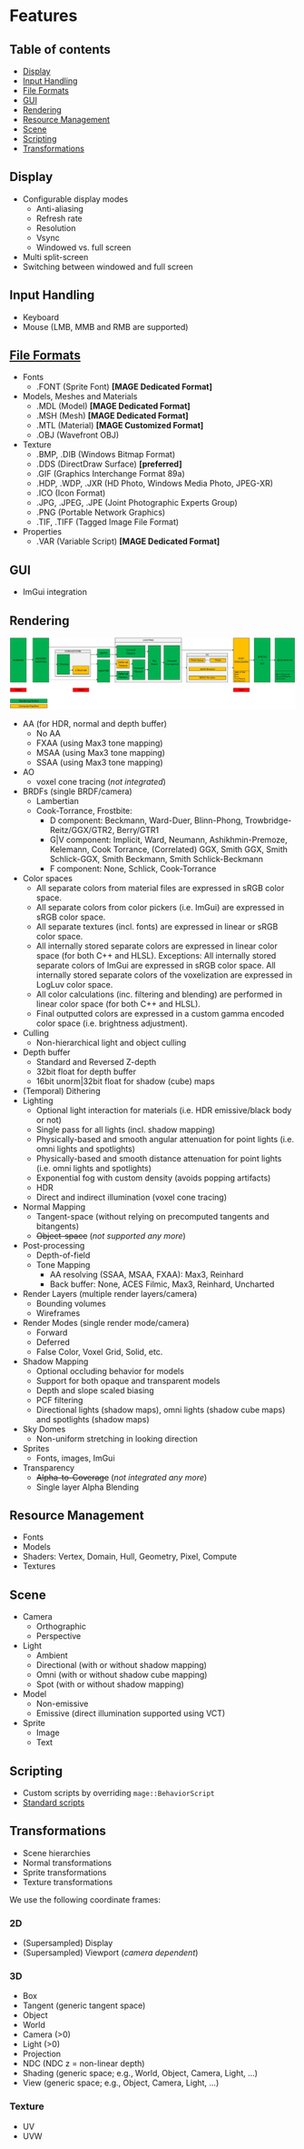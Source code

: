# Features

## Table of contents
* [Display](#SS-Display)
* [Input Handling](#SS-Input-Handling)
* [File Formats](#SS-File-Formats)
* [GUI](#SS-GUI)
* [Rendering](#SS-Rendering)
* [Resource Management](#SS-Resource-Management)
* [Scene](#SS-Scene)
* [Scripting](#SS-Scripting)
* [Transformations](#SS-Transformations)

## <a name="SS-Display"></a>Display
* Configurable display modes
  * Anti-aliasing
  * Refresh rate
  * Resolution
  * Vsync
  * Windowed vs. full screen
* Multi split-screen
* Switching between windowed and full screen

## <a name="SS-Input-Handling"></a>Input Handling
* Keyboard
* Mouse (LMB, MMB and RMB are supported)

## <a name="SS-File-Formats"></a>[File Formats](https://github.com/matt77hias/MAGE/blob/master/meta/file-formats.md)
* Fonts
  * .FONT (Sprite Font) **[MAGE Dedicated Format]**
* Models, Meshes and Materials
  * .MDL  (Model) **[MAGE Dedicated Format]**
  * .MSH  (Mesh)  **[MAGE Dedicated Format]**
  * .MTL  (Material) **[MAGE Customized Format]**
  * .OBJ  (Wavefront OBJ)
* Texture
  * .BMP, .DIB  (Windows Bitmap Format)
  * .DDS  (DirectDraw Surface) **[preferred]**
  * .GIF  (Graphics Interchange Format 89a)
  * .HDP, .WDP, .JXR  (HD Photo, Windows Media Photo, JPEG-XR)
  * .ICO  (Icon Format)
  * .JPG, .JPEG, .JPE (Joint Photographic Experts Group)
  * .PNG  (Portable Network Graphics)
  * .TIF, .TIFF (Tagged Image File Format)
* Properties
  * .VAR   (Variable Script) **[MAGE Dedicated Format]**

## <a name="SS-GUI"></a>GUI
* ImGui integration

## <a name="SS-Rendering"></a>Rendering

<p align="center"><img src="https://github.com/matt77hias/MAGE-Meta/blob/master/res/Architecture/Pipeline.png"></p>

* AA (for HDR, normal and depth buffer)
  * No AA
  * FXAA (using Max3 tone mapping)
  * MSAA (using Max3 tone mapping)
  * SSAA (using Max3 tone mapping)
* AO
  * voxel cone tracing (*not integrated*)
* BRDFs (single BRDF/camera)
  * Lambertian
  * Cook-Torrance, Frostbite:
     * D component: Beckmann, Ward-Duer, Blinn-Phong, Trowbridge-Reitz/GGX/GTR2, Berry/GTR1
     * G|V component: Implicit, Ward, Neumann, Ashikhmin-Premoze, Kelemann, Cook Torrance, (Correlated) GGX, Smith GGX, Smith Schlick-GGX, Smith Beckmann, Smith Schlick-Beckmann
     * F component: None, Schlick, Cook-Torrance
* Color spaces
  * All separate colors from material files are expressed in sRGB color space.
  * All separate colors from color pickers (i.e. ImGui) are expressed in sRGB color space.
  * All separate textures (incl. fonts) are expressed in linear or sRGB color space.
  * All internally stored separate colors are expressed in linear color space (for both C++ and HLSL).
    Exceptions: All internally stored separate colors of ImGui are expressed in sRGB color space. 
    All internally stored separate colors of the voxelization are expressed in LogLuv color space.
  * All color calculations (inc. filtering and blending) are performed in linear color space (for both C++ and HLSL).
  * Final outputted colors are expressed in a custom gamma encoded color space (i.e. brightness adjustment).
* Culling
  * Non-hierarchical light and object culling
* Depth buffer
  * Standard and Reversed Z-depth
  * 32bit float for depth buffer
  * 16bit unorm|32bit float for shadow (cube) maps
* (Temporal) Dithering
* Lighting
  * Optional light interaction for materials (i.e. HDR emissive/black body or not)
  * Single pass for all lights (incl. shadow mapping)
  * Physically-based and smooth angular attenuation for point lights (i.e. omni lights and spotlights)
  * Physically-based and smooth distance attenuation for point lights (i.e. omni lights and spotlights)
  * Exponential fog with custom density (avoids popping artifacts)
  * HDR
  * Direct and indirect illumination (voxel cone tracing)
* Normal Mapping
  * Tangent-space (without relying on precomputed tangents and bitangents)
  * ~~Object-space~~ (*not supported any more*)
* Post-processing
  * Depth-of-field
  * Tone Mapping
    * AA resolving (SSAA, MSAA, FXAA): Max3, Reinhard
    * Back buffer: None, ACES Filmic, Max3, Reinhard, Uncharted
* Render Layers (multiple render layers/camera)
  * Bounding volumes
  * Wireframes
* Render Modes (single render mode/camera)
  * Forward
  * Deferred
  * False Color, Voxel Grid, Solid, etc.
* Shadow Mapping
  * Optional occluding behavior for models
  * Support for both opaque and transparent models
  * Depth and slope scaled biasing
  * PCF filtering
  * Directional lights (shadow maps), omni lights (shadow cube maps) and spotlights (shadow maps)
* Sky Domes
  * Non-uniform stretching in looking direction
* Sprites
  * Fonts, images, ImGui
* Transparency
  * ~~Alpha-to-Coverage~~ (*not integrated any more*)
  * Single layer Alpha Blending

## <a name="SS-Resource-Management"></a>Resource Management
* Fonts
* Models
* Shaders: Vertex, Domain, Hull, Geometry, Pixel, Compute
* Textures

## <a name="SS-Scene"></a>Scene
* Camera
  * Orthographic
  * Perspective
* Light
  * Ambient
  * Directional (with or without shadow mapping)
  * Omni (with or without shadow cube mapping)
  * Spot (with or without shadow mapping)
* Model
  * Non-emissive
  * Emissive (direct illumination supported using VCT)
* Sprite
  * Image
  * Text
  
## <a name="SS-Scripting"></a>Scripting
* Custom scripts by overriding `mage::BehaviorScript`
* [Standard scripts](standard-scripts.md)

## <a name="SS-Transformations"></a>Transformations
* Scene hierarchies
* Normal transformations
* Sprite transformations
* Texture transformations

We use the following coordinate frames:

### 2D
* (Supersampled) Display
* (Supersampled) Viewport (*camera dependent*)

### 3D
* Box
* Tangent (generic tangent space)
* Object
* World
* Camera (>0)
* Light (>0)
* Projection
* NDC (NDC z = non-linear depth)
* Shading (generic space; e.g., World, Object, Camera, Light, ...)
* View (generic space; e.g., Object, Camera, Light, ...)

### Texture
* UV
* UVW

